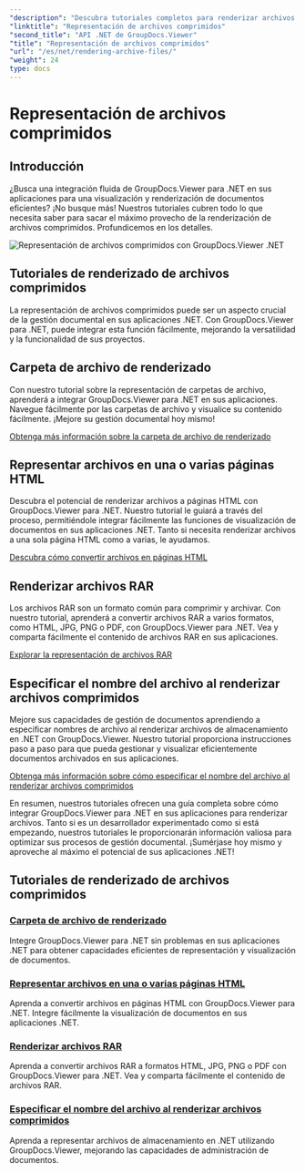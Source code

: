```yaml
---
"description": "Descubra tutoriales completos para renderizar archivos de almacenamiento con GroupDocs.Viewer para .NET. Intégrelo de forma fluida y eficiente en sus aplicaciones .NET."
"linktitle": "Representación de archivos comprimidos"
"second_title": "API .NET de GroupDocs.Viewer"
"title": "Representación de archivos comprimidos"
"url": "/es/net/rendering-archive-files/"
"weight": 24
type: docs
---
```

# Representación de archivos comprimidos

## Introducción

¿Busca una integración fluida de GroupDocs.Viewer para .NET en sus aplicaciones para una visualización y renderización de documentos eficientes? ¡No busque más! Nuestros tutoriales cubren todo lo que necesita saber para sacar el máximo provecho de la renderización de archivos comprimidos. Profundicemos en los detalles.

![Representación de archivos comprimidos con GroupDocs.Viewer .NET](/viewer/rendering-archive-files/image.png)

## Tutoriales de renderizado de archivos comprimidos

La representación de archivos comprimidos puede ser un aspecto crucial de la gestión documental en sus aplicaciones .NET. Con GroupDocs.Viewer para .NET, puede integrar esta función fácilmente, mejorando la versatilidad y la funcionalidad de sus proyectos.

## Carpeta de archivo de renderizado

Con nuestro tutorial sobre la representación de carpetas de archivo, aprenderá a integrar GroupDocs.Viewer para .NET en sus aplicaciones. Navegue fácilmente por las carpetas de archivo y visualice su contenido fácilmente. ¡Mejore su gestión documental hoy mismo!

[Obtenga más información sobre la carpeta de archivo de renderizado](./render-archive-folder/)

## Representar archivos en una o varias páginas HTML

Descubra el potencial de renderizar archivos a páginas HTML con GroupDocs.Viewer para .NET. Nuestro tutorial le guiará a través del proceso, permitiéndole integrar fácilmente las funciones de visualización de documentos en sus aplicaciones .NET. Tanto si necesita renderizar archivos a una sola página HTML como a varias, le ayudamos.

[Descubra cómo convertir archivos en páginas HTML](./render-archives-html/)

## Renderizar archivos RAR

Los archivos RAR son un formato común para comprimir y archivar. Con nuestro tutorial, aprenderá a convertir archivos RAR a varios formatos, como HTML, JPG, PNG o PDF, con GroupDocs.Viewer para .NET. Vea y comparta fácilmente el contenido de archivos RAR en sus aplicaciones.

[Explorar la representación de archivos RAR](./render-rar/)

## Especificar el nombre del archivo al renderizar archivos comprimidos

Mejore sus capacidades de gestión de documentos aprendiendo a especificar nombres de archivo al renderizar archivos de almacenamiento en .NET con GroupDocs.Viewer. Nuestro tutorial proporciona instrucciones paso a paso para que pueda gestionar y visualizar eficientemente documentos archivados en sus aplicaciones.

[Obtenga más información sobre cómo especificar el nombre del archivo al renderizar archivos comprimidos](./specify-filename-render-archive/)

En resumen, nuestros tutoriales ofrecen una guía completa sobre cómo integrar GroupDocs.Viewer para .NET en sus aplicaciones para renderizar archivos. Tanto si es un desarrollador experimentado como si está empezando, nuestros tutoriales le proporcionarán información valiosa para optimizar sus procesos de gestión documental. ¡Sumérjase hoy mismo y aproveche al máximo el potencial de sus aplicaciones .NET!
## Tutoriales de renderizado de archivos comprimidos
### [Carpeta de archivo de renderizado](./render-archive-folder/)
Integre GroupDocs.Viewer para .NET sin problemas en sus aplicaciones .NET para obtener capacidades eficientes de representación y visualización de documentos.
### [Representar archivos en una o varias páginas HTML](./render-archives-html/)
Aprenda a convertir archivos en páginas HTML con GroupDocs.Viewer para .NET. Integre fácilmente la visualización de documentos en sus aplicaciones .NET.
### [Renderizar archivos RAR](./render-rar/)
Aprenda a convertir archivos RAR a formatos HTML, JPG, PNG o PDF con GroupDocs.Viewer para .NET. Vea y comparta fácilmente el contenido de archivos RAR.
### [Especificar el nombre del archivo al renderizar archivos comprimidos](./specify-filename-render-archive/)
Aprenda a representar archivos de almacenamiento en .NET utilizando GroupDocs.Viewer, mejorando las capacidades de administración de documentos.